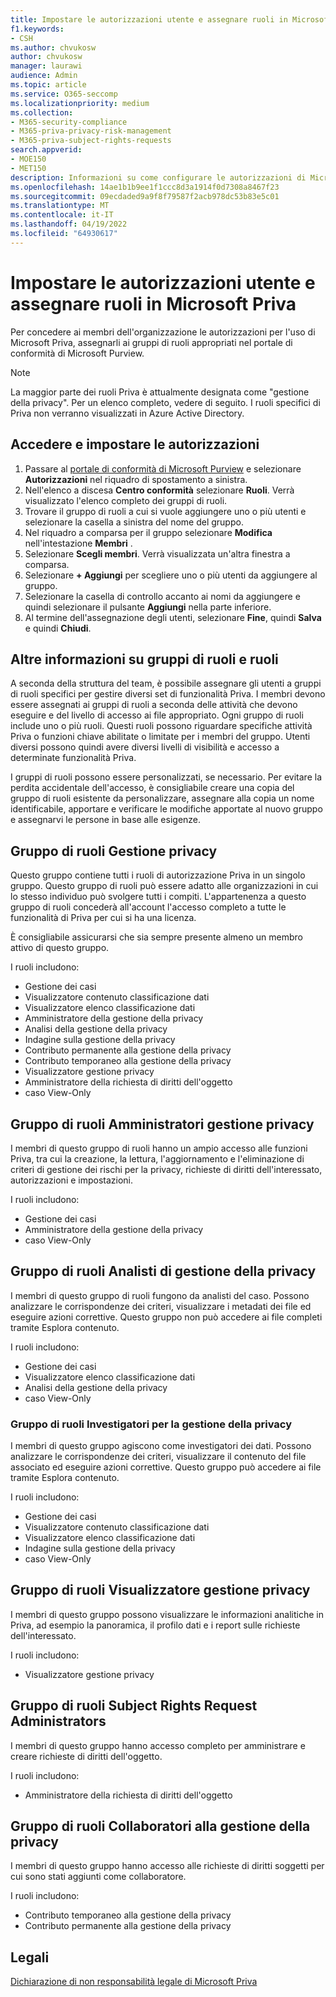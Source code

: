 ```yaml
---
title: Impostare le autorizzazioni utente e assegnare ruoli in Microsoft Priva
f1.keywords:
- CSH
ms.author: chvukosw
author: chvukosw
manager: laurawi
audience: Admin
ms.topic: article
ms.service: O365-seccomp
ms.localizationpriority: medium
ms.collection:
- M365-security-compliance
- M365-priva-privacy-risk-management
- M365-priva-subject-rights-requests
search.appverid:
- MOE150
- MET150
description: Informazioni su come configurare le autorizzazioni di Microsoft Priva e assegnare gli utenti ai gruppi di ruoli.
ms.openlocfilehash: 14ae1b1b9ee1f1ccc8d3a1914f0d7308a8467f23
ms.sourcegitcommit: 09ecdaded9a9f8f79587f2acb978dc53b83e5c01
ms.translationtype: MT
ms.contentlocale: it-IT
ms.lasthandoff: 04/19/2022
ms.locfileid: "64930617"
---
```

# <a name="set-user-permissions-and-assign-roles-in-microsoft-priva"></a>Impostare le autorizzazioni utente e assegnare ruoli in Microsoft Priva

Per concedere ai membri dell'organizzazione le autorizzazioni per l'uso di Microsoft Priva, assegnarli ai gruppi di ruoli appropriati nel portale di conformità di Microsoft Purview.

> [!NOTE]
> La maggior parte dei ruoli Priva è attualmente designata come "gestione della privacy". Per un elenco completo, vedere di seguito. I ruoli specifici di Priva non verranno visualizzati in Azure Active Directory.

## <a name="sign-in-and-set-permissions"></a>Accedere e impostare le autorizzazioni

1. Passare al [portale di conformità di Microsoft Purview](https://compliance.microsoft.com/) e selezionare **Autorizzazioni** nel riquadro di spostamento a sinistra.  
2. Nell'elenco a discesa **Centro conformità** selezionare **Ruoli**. Verrà visualizzato l'elenco completo dei gruppi di ruoli.
3. Trovare il gruppo di ruoli a cui si vuole aggiungere uno o più utenti e selezionare la casella a sinistra del nome del gruppo.
4. Nel riquadro a comparsa per il gruppo selezionare **Modifica** nell'intestazione **Membri** .  
5. Selezionare **Scegli membri**. Verrà visualizzata un'altra finestra a comparsa.
6. Selezionare **+ Aggiungi** per scegliere uno o più utenti da aggiungere al gruppo.  
7. Selezionare la casella di controllo accanto ai nomi da aggiungere e quindi selezionare il pulsante **Aggiungi** nella parte inferiore.  
8. Al termine dell'assegnazione degli utenti, selezionare **Fine**, quindi **Salva** e quindi **Chiudi**.

## <a name="learn-more-about-role-groups-and-roles"></a>Altre informazioni su gruppi di ruoli e ruoli

A seconda della struttura del team, è possibile assegnare gli utenti a gruppi di ruoli specifici per gestire diversi set di funzionalità Priva. I membri devono essere assegnati ai gruppi di ruoli a seconda delle attività che devono eseguire e del livello di accesso ai file appropriato. Ogni gruppo di ruoli include uno o più ruoli. Questi ruoli possono riguardare specifiche attività Priva o funzioni chiave abilitate o limitate per i membri del gruppo. Utenti diversi possono quindi avere diversi livelli di visibilità e accesso a determinate funzionalità Priva.

I gruppi di ruoli possono essere personalizzati, se necessario. Per evitare la perdita accidentale dell'accesso, è consigliabile creare una copia del gruppo di ruoli esistente da personalizzare, assegnare alla copia un nome identificabile, apportare e verificare le modifiche apportate al nuovo gruppo e assegnarvi le persone in base alle esigenze.

## <a name="privacy-management-role-group"></a>Gruppo di ruoli Gestione privacy

Questo gruppo contiene tutti i ruoli di autorizzazione Priva in un singolo gruppo. Questo gruppo di ruoli può essere adatto alle organizzazioni in cui lo stesso individuo può svolgere tutti i compiti. L'appartenenza a questo gruppo di ruoli concederà all'account l'accesso completo a tutte le funzionalità di Priva per cui si ha una licenza.

È consigliabile assicurarsi che sia sempre presente almeno un membro attivo di questo gruppo.

I ruoli includono:

- Gestione dei casi  
- Visualizzatore contenuto classificazione dati  
- Visualizzatore elenco classificazione dati  
- Amministratore della gestione della privacy  
- Analisi della gestione della privacy  
- Indagine sulla gestione della privacy  
- Contributo permanente alla gestione della privacy  
- Contributo temporaneo alla gestione della privacy  
- Visualizzatore gestione privacy  
- Amministratore della richiesta di diritti dell'oggetto  
- caso View-Only

## <a name="privacy-management-administrators-role-group"></a>Gruppo di ruoli Amministratori gestione privacy

I membri di questo gruppo di ruoli hanno un ampio accesso alle funzioni Priva, tra cui la creazione, la lettura, l'aggiornamento e l'eliminazione di criteri di gestione dei rischi per la privacy, richieste di diritti dell'interessato, autorizzazioni e impostazioni.

I ruoli includono:

- Gestione dei casi  
- Amministratore della gestione della privacy  
- caso View-Only

## <a name="privacy-management-analysts-role-group"></a>Gruppo di ruoli Analisti di gestione della privacy

I membri di questo gruppo di ruoli fungono da analisti del caso. Possono analizzare le corrispondenze dei criteri, visualizzare i metadati dei file ed eseguire azioni correttive. Questo gruppo non può accedere ai file completi tramite Esplora contenuto.

I ruoli includono:

- Gestione dei casi  
- Visualizzatore elenco classificazione dati  
- Analisi della gestione della privacy  
- caso View-Only

### <a name="privacy-management-investigators-role-group"></a>Gruppo di ruoli Investigatori per la gestione della privacy

I membri di questo gruppo agiscono come investigatori dei dati. Possono analizzare le corrispondenze dei criteri, visualizzare il contenuto del file associato ed eseguire azioni correttive. Questo gruppo può accedere ai file tramite Esplora contenuto.

I ruoli includono:

- Gestione dei casi  
- Visualizzatore contenuto classificazione dati  
- Visualizzatore elenco classificazione dati  
- Indagine sulla gestione della privacy  
- caso View-Only

## <a name="privacy-management-viewer-role-group"></a>Gruppo di ruoli Visualizzatore gestione privacy

I membri di questo gruppo possono visualizzare le informazioni analitiche in Priva, ad esempio la panoramica, il profilo dati e i report sulle richieste dell'interessato.

I ruoli includono:

- Visualizzatore gestione privacy

## <a name="subject-rights-request-administrators-role-group"></a>Gruppo di ruoli Subject Rights Request Administrators

I membri di questo gruppo hanno accesso completo per amministrare e creare richieste di diritti dell'oggetto.

I ruoli includono:

- Amministratore della richiesta di diritti dell'oggetto

## <a name="privacy-management-contributors-role-group"></a>Gruppo di ruoli Collaboratori alla gestione della privacy

I membri di questo gruppo hanno accesso alle richieste di diritti soggetti per cui sono stati aggiunti come collaboratore.  

I ruoli includono:

- Contributo temporaneo alla gestione della privacy  
- Contributo permanente alla gestione della privacy

## <a name="legal-disclaimer"></a>Legali

[Dichiarazione di non responsabilità legale di Microsoft Priva](priva-disclaimer.md)